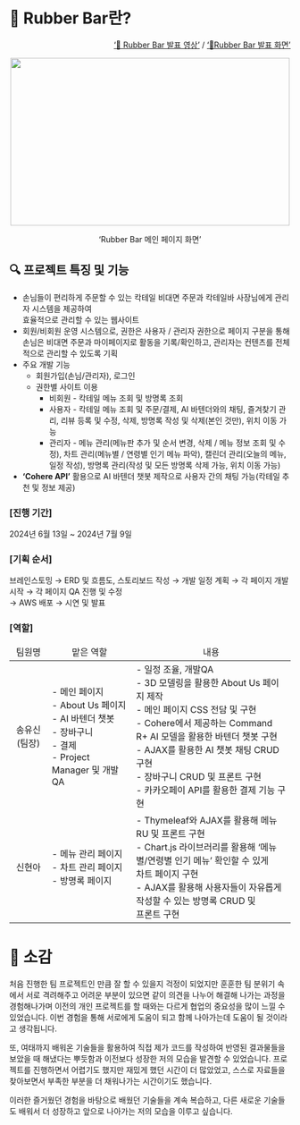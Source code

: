 # 🌟 Rubber Bar란?
<p align="right">
  <a href="https://www.youtube.com/watch?v=yM-aERb-wBk&list=PLedGoSru7949vE2KofRZ2Vg4aINCrD_jQ&index=3">‘🔗 Rubber Bar 발표 영상’</a> / 
  <a href="https://www.youtube.com/watch?v=Ob8DiW1jE_0&list=PLedGoSru7949vE2KofRZ2Vg4aINCrD_jQ&index=7">‘🔗Rubber Bar 발표 화면’</a>
</p>

<p align="center">
  <img src="https://github.com/user-attachments/assets/6fb04655-6f1f-4fc1-aa28-d0ea09062d60" width="500" height="300">
</p>
<p align="center">‘Rubber Bar 메인 페이지 화면’</p>

## 🔍 프로젝트 특징 및 기능

- 손님들이 편리하게 주문할 수 있는 칵테일 비대면 주문과 칵테일바 사장님에게 관리자 시스템을 제공하여<br/>효율적으로 관리할 수 있는 웹사이트
- 회원/비회원 운영 시스템으로, 권한은 사용자 / 관리자 권한으로 페이지 구분을 통해<br/>손님은 비대면 주문과 마이페이지로 활동을 기록/확인하고, 관리자는 컨텐츠를 전체적으로 관리할 수 있도록 기획
- 주요 개발 기능
    - 회원가입(손님/관리자), 로그인
    - 권한별 사이트 이용
        - 비회원 - 칵테일 메뉴 조회 및 방명록 조회
        - 사용자 - 칵테일 메뉴 조회 및 주문/결제, AI 바텐더와의 채팅, 즐겨찾기 관리, 리뷰 등록 및 수정, 삭제, 방명록 작성 및 삭제(본인 것만), 위치 이동 가능
        - 관리자 - 메뉴 관리(메뉴판 추가 및 순서 변경, 삭제 / 메뉴 정보 조회 및 수정), 
                        차트 관리(메뉴별 / 연령별 인기 메뉴 파악), 캘린더 관리(오늘의 메뉴, 일정 작성), 
                        방명록 관리(작성 및 모든 방명록 삭제 가능, 위치 이동 가능)
- **‘Cohere API’** 활용으로 AI 바텐더 챗봇 제작으로 사용자 간의 채팅 가능(칵테일 추천 및 정보 제공)

### [진행 기간]

2024년 6월 13일 ~ 2024년 7월 9일

### [기획 순서]

브레인스토밍 →  ERD 및 흐름도, 스토리보드 작성 → 개발 일정 계획 → 각 페이지 개발 시작 
→ 각 페이지 QA 진행 및  수정<br/> → AWS 배포  → 시연 및 발표

### [역할]
<table>
  <thead align="center">
    <td>팀원명</td>
    <td>맡은 역할</td>
    <td>내용</td>
  </thead>
  <tr>
    <td align="center">송유신 (팀장)</td>
    <td>- 메인 페이지<br/>- About Us 페이지<br/>- AI 바텐더 챗봇<br/>- 장바구니<br/>- 결제<br/>- Project Manager 및 개발 QA</td>
    <td>- 일정 조율, 개발QA<br/>- 3D 모델링을 활용한 About Us 페이지 제작<br/>- 메인 페이지 CSS 전담 및 구현<br/>- Cohere에서 제공하는 Command R+ AI 모델을 활용한 바텐더 챗봇 구현
      <br/>- AJAX를 활용한 AI 챗봇 채팅 CRUD 구현<br/>- 장바구니 CRUD 및 프론트 구현<br/>- 카카오페이 API를 활용한 결제 기능 구현</td>
  </tr>
  <tr>
    <td align="center">신현아</td>
    <td>- 메뉴 관리 페이지<br/>- 차트 관리 페이지<br/>- 방명록 페이지</td>
    <td>- Thymeleaf와 AJAX를 활용해 메뉴 RU 및 프론트 구현<br/>- Chart.js 라이브러리를 활용해 ‘메뉴별/연령별 인기 메뉴’ 확인할 수 있게<br/>차트 페이지 구현
      <br/>- AJAX를 활용해 사용자들이 자유롭게 작성할 수 있는 방명록 CRUD 및<br/> 프론트 구현</td>
  </tr>
</table>

# 🌈 소감

 처음 진행한 팀 프로젝트인 만큼 잘 할 수 있을지 걱정이 되었지만 훈훈한 팀 분위기 속에서 서로 
격려해주고 어려운 부분이 있으면 같이 의견을 나누어 해결해 나가는 과정을 경험해나가며 이전의 
개인 프로젝트를 할 때와는 다르게 협업의 중요성을 많이 느낄 수 있었습니다. 
 이번 경험을 통해 서로에게 도움이 되고 함께 나아가는데 도움이 될 것이라고 생각됩니다.

 또, 여태까지 배워온 기술들을 활용하여 직접 제가 코드를 작성하여 반영된 결과물들을 보았을 때 
해냈다는 뿌듯함과 이전보다 성장한 저의 모습을 발견할 수 있었습니다. 프로젝트를 진행하면서 어렵기도 했지만 재밌게 했던 시간이 더 많았었고, 스스로 자료들을 찾아보면서 부족한 부분을 더 채워나가는 시간이기도 했습니다.

 이러한 즐거웠던 경험을 바탕으로 배웠던 기술들을 계속 복습하고, 다른 새로운 기술들도 배워서 
더 성장하고 앞으로 나아가는 저의 모습을 이루고 싶습니다.
